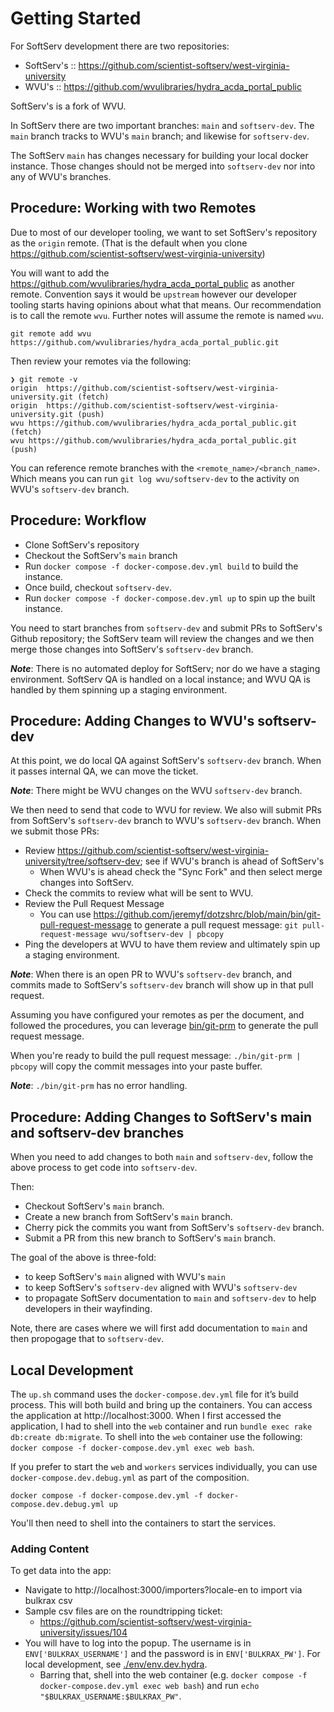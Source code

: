 # Getting Started

For SoftServ development there are two repositories:

- SoftServ's :: https://github.com/scientist-softserv/west-virginia-university
- WVU's :: https://github.com/wvulibraries/hydra_acda_portal_public

SoftServ's is a fork of WVU.

In SoftServ there are two important branches: `main` and `softserv-dev`.  The `main` branch tracks to WVU's `main` branch; and likewise for `softserv-dev`.

The SoftServ `main` has changes necessary for building your local docker instance.  Those changes should not be merged into `softserv-dev` nor into any of WVU's branches.

## Procedure: Working with two Remotes

Due to most of our developer tooling, we want to set SoftServ's repository as the `origin` remote.  (That is the default when you clone https://github.com/scientist-softserv/west-virginia-university)

You will want to add the https://github.com/wvulibraries/hydra_acda_portal_public as another remote.  Convention says it would be `upstream` however our developer tooling starts having opinions about what that means.  Our recommendation is to call the remote `wvu`.  Further notes will assume the remote is named `wvu`.

```shell
git remote add wvu https://github.com/wvulibraries/hydra_acda_portal_public.git
```

Then review your remotes via the following:

```shell
❯ git remote -v
origin	https://github.com/scientist-softserv/west-virginia-university.git (fetch)
origin	https://github.com/scientist-softserv/west-virginia-university.git (push)
wvu	https://github.com/wvulibraries/hydra_acda_portal_public.git (fetch)
wvu	https://github.com/wvulibraries/hydra_acda_portal_public.git (push)
```

You can reference remote branches with the `<remote_name>/<branch_name>`.  Which means you can run `git log wvu/softserv-dev` to the activity on WVU's `softserv-dev` branch.

## Procedure: Workflow

- Clone SoftServ's repository
- Checkout the SoftServ's `main` branch
- Run `docker compose -f docker-compose.dev.yml build` to build the instance.
- Once build, checkout `softserv-dev`.
- Run `docker compose -f docker-compose.dev.yml up` to spin up the built instance.

You need to start branches from `softserv-dev` and submit PRs to SoftServ's Github repository; the SoftServ team will review the changes and we then merge those changes into SoftServ's `softserv-dev` branch.

**_Note_**: There is no automated deploy for SoftServ; nor do we have a staging environment.  SoftServ QA is handled on a local instance; and WVU QA is handled by them spinning up a staging environment.

## Procedure: Adding Changes to WVU's softserv-dev

At this point, we do local QA against SoftServ's `softserv-dev` branch.  When it passes internal QA, we can move the ticket.

**_Note_**: There might be WVU changes on the WVU `softserv-dev` branch.

We then need to send that code to WVU for review.  We also will submit PRs from SoftServ's `softserv-dev` branch to WVU's `softserv-dev` branch.  When we submit those PRs:

- Review https://github.com/scientist-softserv/west-virginia-university/tree/softserv-dev; see if WVU's branch is ahead of SoftServ's
  - When WVU's is ahead check the "Sync Fork" and then select merge changes into SoftServ.
- Check the commits to review what will be sent to WVU.
- Review the Pull Request Message
  - You can use https://github.com/jeremyf/dotzshrc/blob/main/bin/git-pull-request-message to generate a pull request message: `git pull-request-message wvu/softserv-dev | pbcopy`
- Ping the developers at WVU to have them review and ultimately spin up a staging environment.

**_Note_**: When there is an open PR to WVU's `softserv-dev` branch, and commits made to SoftServ's `softserv-dev` branch will show up in that pull request.

Assuming you have configured your remotes as per the document, and followed the procedures, you can leverage [bin/git-prm](./bin/git-prm) to generate the pull request message.

When you're ready to build the pull request message: `./bin/git-prm | pbcopy` will copy the commit messages into your paste buffer.

**_Note_**: `./bin/git-prm` has no error handling.


## Procedure: Adding Changes to SoftServ's main and softserv-dev branches

When you need to add changes to both `main` and `softserv-dev`, follow the above process to get code into `softserv-dev`.

Then:

- Checkout SoftServ's `main` branch.
- Create a new branch from SoftServ's `main` branch.
- Cherry pick the commits you want from SoftServ's `softserv-dev` branch.
- Submit a PR from this new branch to SoftServ's `main` branch.

The goal of the above is three-fold:

- to keep SoftServ's `main` aligned with WVU's `main`
- to keep SoftServ's `softserv-dev` aligned with WVU's `softserv-dev`
- to propagate SoftServ documentation to `main` and `softserv-dev` to help developers in their wayfinding.

Note, there are cases where we will first add documentation to `main` and then propogage that to `softserv-dev`.

## Local Development

The `up.sh` command uses the `docker-compose.dev.yml` file for it’s build process.  This will both build and bring up the containers.  You can access the application at http://localhost:3000.  When I first accessed the application, I had to shell into the `web` container and run `bundle exec rake db:create db:migrate`.  To shell into the `web` container use the following: `docker compose -f docker-compose.dev.yml exec web bash`.

If you prefer to start the `web` and `workers` services individually, you can use `docker-compose.dev.debug.yml` as part of the composition.

```
docker compose -f docker-compose.dev.yml -f docker-compose.dev.debug.yml up
```

You'll then need to shell into the containers to start the services.

### Adding Content

To get data into the app:

- Navigate to http://localhost:3000/importers?locale-en to import via bulkrax csv
- Sample csv files are on the roundtripping ticket:
  - https://github.com/scientist-softserv/west-virginia-university/issues/104
- You will have to log into the popup.  The username is in `ENV['BULKRAX_USERNAME']` and the password is in `ENV['BULKRAX_PW']`.  For local development, see [./env/env.dev.hydra](./env/env.dev.hydra).
  - Barring that, shell into the web container (e.g. `docker compose -f docker-compose.dev.yml exec web bash`) and run `echo "$BULKRAX_USERNAME:$BULKRAX_PW"`.
